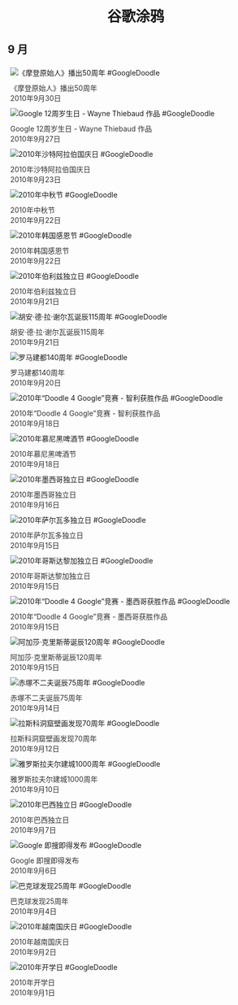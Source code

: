 
<h1 align="center"> 谷歌涂鸦 </h1>




## 9 月

<div class="image">


<img src="https://lh3.googleusercontent.com/Gut99mdhJ2cBVzBZjzlRGAwxG1dlcjeNLYpAqnpX229VK4t8bjhT8-zHXaMwivsDbUySCOkbhnqTeDyoPpEwu3wpCqYLfKOOLtarppo=s660" alt="《摩登原始人》播出50周年 #GoogleDoodle" style="margin: 5px"/>
<div class="info" style="font-size: 14px; color:#333333; margin:5px"><div class="title">《摩登原始人》播出50周年</div><div class="date">2010年9月30日</div></div>

<img src="https://lh3.googleusercontent.com/2h3OLOjkcWPTj-vRCNlbdWqfkTv-KEyDqj-3FA-3OjjhQJm_aTgbZ1It_Yv72FwEQ6HUCuYootRYknB_ZxRixix7Wy2xnjaqvKZxiv0k=s660" alt="Google 12周岁生日 - Wayne Thiebaud 作品 #GoogleDoodle" style="margin: 5px"/>
<div class="info" style="font-size: 14px; color:#333333; margin:5px"><div class="title">Google 12周岁生日 - Wayne Thiebaud 作品</div><div class="date">2010年9月27日</div></div>

<img src="https://lh3.googleusercontent.com/tg-Uy7F4gKJT-jokq9LM7X_QToCMbKZaKBmwyvItlHkHU2VdWhXg7SJO43490pDgLcEMQQXgurkuNm-xVeUW390Mo6M54mV1Wtz0ssuD=s660" alt="2010年沙特阿拉伯国庆日 #GoogleDoodle" style="margin: 5px"/>
<div class="info" style="font-size: 14px; color:#333333; margin:5px"><div class="title">2010年沙特阿拉伯国庆日</div><div class="date">2010年9月23日</div></div>

<img src="https://lh3.googleusercontent.com/uanu81X00Z_UcmE8y5WoUFHfSM5ZLxQ8iErgq-QPN_ifTzZQcHqf-qeOMLW956h86hkOw1IJM3je1nFL2U27ySjP_U2NMEoLW9DCYuQIFA=s660" alt="2010年中秋节 #GoogleDoodle" style="margin: 5px"/>
<div class="info" style="font-size: 14px; color:#333333; margin:5px"><div class="title">2010年中秋节</div><div class="date">2010年9月22日</div></div>

<img src="https://lh3.googleusercontent.com/MSmPlUtiHhB-vxpfaJSQorn1qhfX-RLsPESnvAHHyZFaap7daNDSaHcuFIWTMqvN1R8eKD90I67sVmYFbDucIJ5LyGtX66OlFqo7Q2o=s660" alt="2010年韩国感恩节 #GoogleDoodle" style="margin: 5px"/>
<div class="info" style="font-size: 14px; color:#333333; margin:5px"><div class="title">2010年韩国感恩节</div><div class="date">2010年9月22日</div></div>

<img src="https://lh3.googleusercontent.com/rniBZzBe645p4p2h02PzUkzXDFseG32FucyfrZ7uldbvwO8hfl5a3k8TDaA-nO-XLa8oT9Yy14SnYRVt7Gw1m6ShQaMlBO41zglQ5p0=s660" alt="2010年伯利兹独立日 #GoogleDoodle" style="margin: 5px"/>
<div class="info" style="font-size: 14px; color:#333333; margin:5px"><div class="title">2010年伯利兹独立日</div><div class="date">2010年9月21日</div></div>

<img src="https://www.google.com/logos/2010/delacierva-hp.gif" alt="胡安·德·拉·谢尔瓦诞辰115周年 #GoogleDoodle" style="margin: 5px"/>
<div class="info" style="font-size: 14px; color:#333333; margin:5px"><div class="title">胡安·德·拉·谢尔瓦诞辰115周年</div><div class="date">2010年9月21日</div></div>

<img src="https://lh3.googleusercontent.com/jXs5Ld6xmQ8vYeXH--nRBkQidn3MZsP8uncO7qn90GHN2A23sGq38eFWw1Do4oHtsmiABFw1leEt8b2uC-uzZj3c7SpvlfqD8dFEztCA=s660" alt="罗马建都140周年 #GoogleDoodle" style="margin: 5px"/>
<div class="info" style="font-size: 14px; color:#333333; margin:5px"><div class="title">罗马建都140周年</div><div class="date">2010年9月20日</div></div>

<img src="https://www.google.com/logos/2010/d4g_chile10-hp.gif" alt="2010年“Doodle 4 Google”竞赛 - 智利获胜作品 #GoogleDoodle" style="margin: 5px"/>
<div class="info" style="font-size: 14px; color:#333333; margin:5px"><div class="title">2010年“Doodle 4 Google”竞赛 - 智利获胜作品</div><div class="date">2010年9月18日</div></div>

<img src="https://lh3.googleusercontent.com/cFMsLllZjeeEqMZLq_4stUBSo-LN1XAYUWImdtw2dOED_cWvUsUfp8zhqsVbMpb0qbrWDCwI2a5yI1AUjLxE99It4MqUbf5TEONoweg=s660" alt="2010年慕尼黑啤酒节 #GoogleDoodle" style="margin: 5px"/>
<div class="info" style="font-size: 14px; color:#333333; margin:5px"><div class="title">2010年慕尼黑啤酒节</div><div class="date">2010年9月18日</div></div>

<img src="https://lh3.googleusercontent.com/oBFgZ3J0boh1Sg8ZHCYOVQA_BfGh190Kq2Cl875pwlOYkpLbuAFd-65JwCVCkHJA39QuBC9bvhlrKqPI_guFU96jQvoZZMuGuZU8qlwqsA=s660" alt="2010年墨西哥独立日 #GoogleDoodle" style="margin: 5px"/>
<div class="info" style="font-size: 14px; color:#333333; margin:5px"><div class="title">2010年墨西哥独立日</div><div class="date">2010年9月16日</div></div>

<img src="https://lh3.googleusercontent.com/JOYy3QtT7b-jMnhrBXkLkjr7afwLQf7ruBrWWLluA7KyDkqRyzy9MLs07NFApCipw-oKird7Tqb-bPnMgRBI0LaXxNafSCgQhb-p1Hs=s660" alt="2010年萨尔瓦多独立日 #GoogleDoodle" style="margin: 5px"/>
<div class="info" style="font-size: 14px; color:#333333; margin:5px"><div class="title">2010年萨尔瓦多独立日</div><div class="date">2010年9月15日</div></div>

<img src="https://www.google.com/logos/2010/costa-rica-10-hp.gif" alt="2010年哥斯达黎加独立日 #GoogleDoodle" style="margin: 5px"/>
<div class="info" style="font-size: 14px; color:#333333; margin:5px"><div class="title">2010年哥斯达黎加独立日</div><div class="date">2010年9月15日</div></div>

<img src="https://www.google.com/logos/2010/d4gmexico2010-hp.jpg" alt="2010年“Doodle 4 Google”竞赛 - 墨西哥获胜作品 #GoogleDoodle" style="margin: 5px"/>
<div class="info" style="font-size: 14px; color:#333333; margin:5px"><div class="title">2010年“Doodle 4 Google”竞赛 - 墨西哥获胜作品</div><div class="date">2010年9月15日</div></div>

<img src="https://lh3.googleusercontent.com/ZzkBhXWsM--I6ZBBf5xdAp0gQTdG1tswJlm1_VnjwQFYO3y9zDTSlcOFGg8N21Aw4yz1NOSTdFevs1unrg1VJgCFJ-8-l38SoiFtipY=s660" alt="阿加莎·克里斯蒂诞辰120周年 #GoogleDoodle" style="margin: 5px"/>
<div class="info" style="font-size: 14px; color:#333333; margin:5px"><div class="title">阿加莎·克里斯蒂诞辰120周年</div><div class="date">2010年9月15日</div></div>

<img src="https://www.google.com/logos/2010/akatsuka10-hp.png" alt="赤塚不二夫诞辰75周年 #GoogleDoodle" style="margin: 5px"/>
<div class="info" style="font-size: 14px; color:#333333; margin:5px"><div class="title">赤塚不二夫诞辰75周年</div><div class="date">2010年9月14日</div></div>

<img src="https://www.google.com/logos/2010/grotte10-hp.gif" alt="拉斯科洞窟壁画发现70周年 #GoogleDoodle" style="margin: 5px"/>
<div class="info" style="font-size: 14px; color:#333333; margin:5px"><div class="title">拉斯科洞窟壁画发现70周年</div><div class="date">2010年9月12日</div></div>

<img src="https://lh3.googleusercontent.com/IVxss2XyFaKpNAwbjPSbmM5AQmoEyJoNL1zWPMP7cMfotkkSzRbZU0O3rI6uPbj--SurD8JUtjxbteoL-Qa1pAoNVzDI0C859tVuJ0ph=s660" alt="雅罗斯拉夫尔建城1000周年 #GoogleDoodle" style="margin: 5px"/>
<div class="info" style="font-size: 14px; color:#333333; margin:5px"><div class="title">雅罗斯拉夫尔建城1000周年</div><div class="date">2010年9月10日</div></div>

<img src="https://www.google.com/logos/2010/brazil_ind10-hp.gif" alt="2010年巴西独立日 #GoogleDoodle" style="margin: 5px"/>
<div class="info" style="font-size: 14px; color:#333333; margin:5px"><div class="title">2010年巴西独立日</div><div class="date">2010年9月7日</div></div>

<img src="https://www.google.com/logos/2010/particle-hp.png" alt="Google 即搜即得发布 #GoogleDoodle" style="margin: 5px"/>
<div class="info" style="font-size: 14px; color:#333333; margin:5px"><div class="title">Google 即搜即得发布</div><div class="date">2010年9月6日</div></div>

<img src="https://www.google.com/logos/2010/buckyball10-hp.gif" alt="巴克球发现25周年 #GoogleDoodle" style="margin: 5px"/>
<div class="info" style="font-size: 14px; color:#333333; margin:5px"><div class="title">巴克球发现25周年</div><div class="date">2010年9月4日</div></div>

<img src="https://lh3.googleusercontent.com/tlmHNapshahEGedDDKIxY9QzcAsp548o2tGIygS82vE1bQ-AwBOdPpVXufFud_PEEigH2rsnRV-gYSmpkT-A4PeSeegun6nzmsaxa-L_Xg=s660" alt="2010年越南国庆日 #GoogleDoodle" style="margin: 5px"/>
<div class="info" style="font-size: 14px; color:#333333; margin:5px"><div class="title">2010年越南国庆日</div><div class="date">2010年9月2日</div></div>

<img src="https://lh3.googleusercontent.com/QQxL7TMCc3t6vj9aQglY9zIM-wDsakSS3yDUBo0EaBu6ffmieRri77zxUi8qaXSIhaTg0oxCp0eHmW46xX4f10tcsWNR0fDHs9BTQHI=s660" alt="2010年开学日 #GoogleDoodle" style="margin: 5px"/>
<div class="info" style="font-size: 14px; color:#333333; margin:5px"><div class="title">2010年开学日</div><div class="date">2010年9月1日</div></div>

</div>








